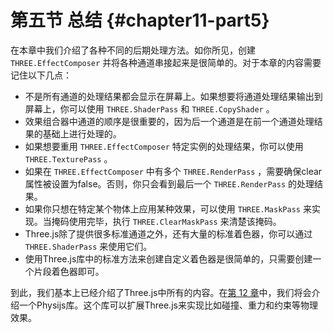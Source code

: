 # 第五节 总结 {#chapter11-part5}

在本章中我们介绍了各种不同的后期处理方法。如你所见，创建 `THREE.EffectComposer` 并将各种通道串接起来是很简单的。对于本章的内容需要记住以下几点：

* 不是所有通道的处理结果都会显示在屏幕上。如果想要将通道处理结果输出到屏幕上，你可以使用 `THREE.ShaderPass` 和 `THREE.CopyShader` 。
* 效果组合器中通道的顺序是很重要的，因为后一个通道是在前一个通道处理结果的基础上进行处理的。
* 如果想要重用 `THREE.EffectComposer` 特定实例的处理结果，你可以使用 `THREE.TexturePass` 。
* 如果在 `THREE.EffectComposer` 中有多个 `THREE.RenderPass` ，需要确保clear属性被设置为false。否则，你只会看到最后一个 `THREE.RenderPass` 的处理结果。
* 如果你只想在特定某个物体上应用某种效果，可以使用 `THREE.MaskPass` 来实现。当掩码使用完毕，执行 `THREE.ClearMaskPass` 来清楚该掩码。
* Three.js除了提供很多标准通道之外，还有大量的标准着色器，你可以通过 `THREE.ShaderPass` 来使用它们。
* 使用Three.js库中的标准方法来创建自定义着色器是很简单的，只需要创建一个片段着色器即可。

到此，我们基本上已经介绍了Three.js中所有的内容。在[第 12 章](/docs/chapter12/)中，我们将会介绍一个Physijs库。这个库可以扩展Three.js来实现比如碰撞、重力和约束等物理效果。
